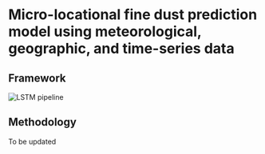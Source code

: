 # Micro-locational fine dust prediction model using meteorological, geographic, and time-series data

## Framework
![LSTM pipeline](https://user-images.githubusercontent.com/68065313/204736718-11963c10-cf61-4af8-b750-0928717f1073.png)

## Methodology
To be updated
